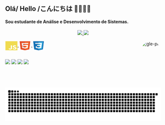## Olá/ Hello /こんにちは 👨🏽‍💻📱
<h4>Sou estudante de Análise e Desenvolvimento de Sistemas.</h4>
 <div>
<div align="center">
  <a href="https://github.com/Gleberson13">
  <img height="180em" src="https://github-readme-stats.vercel.app/api?username=Gleberson13&show_icons=true&theme=solarized-dark&include_all_commits=true&count_private=true"/>
  <img height="180em" src="https://github-readme-stats.vercel.app/api/top-langs/?username=Gleberson13&layout=compact&langs_count=7&theme=solarized-dark"/>
</div>
<div style="display: inline_block"><br>
  <img align="center" alt="Js" height="30" width="40" src="https://raw.githubusercontent.com/devicons/devicon/master/icons/javascript/javascript-plain.svg">
  <img align="center" alt="HTML" height="30" width="40" src="https://raw.githubusercontent.com/devicons/devicon/master/icons/html5/html5-original.svg">
  <img align="center" alt="CSS" height="30" width="40" src="https://raw.githubusercontent.com/devicons/devicon/master/icons/css3/css3-original.svg">
  <img align="right" alt="gle-pic" height="150" style="border-radius:50px;" src="https://i.imgur.com/3o8Pllh.png">

</div>
  
  ##
 
<div> 
 	 <a href="https://www.linkedin.com/in/gleberson-ferreira-a928b5133/" target="_blank"><img src="https://img.shields.io/badge/Linkedin-0072b1?style=for-the-badge&logo=linkedin&logoColor=white" target="_blank"></a>
 <a href="https://codepen.io/gleberson13" target="_blank"><img src="https://img.shields.io/badge/CodePen-000000?style=for-the-badge&logo=codepen&logoColor=white" target="_blank"></a>
  <a href = "mailto:glebersonferreira@gmail.com"><img src="https://img.shields.io/badge/-Gmail-C71610?style=for-the-badge&logo=gmail&logoColor=white" target="_blank"></a>
 	<a href="https://www.twitch.tv/glebs__" target="_blank"><img src="https://img.shields.io/badge/Twitch-9146FF?style=for-the-badge&logo=twitch&logoColor=white" target="_blank"></a>
 
  </div>
 
 
   ![Snake animation](https://github.com/Gleberson13/Gleberson13/blob/output/github-contribution-grid-snake.svg)

  
